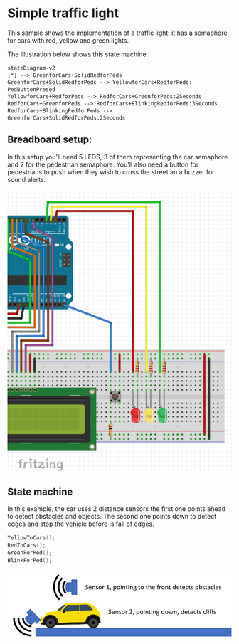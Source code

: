 # Simple traffic light

This sample shows the implementation of a traffic light: it has a semaphore for cars with red, yellow and green lights.

The illustration below shows this state machine:

```mermaid
stateDiagram-v2
[*] --> GreenforCars+SolidRedforPeds
GreenforCars+SolidRedforPeds --> YellowforCars+RedforPeds: PedButtonPresed
YellowforCars+RedforPeds --> RedforCars+GreenforPeds:2Seconds
RedforCars+GreenforPeds --> RedforCars+BlinkingRedforPeds:3Seconds
RedforCars+BlinkingRedforPeds --> GreenforCars+SolidRedforPeds:2Seconds
```

## Breadboard setup:

In this setup you'll need 5 LEDS, 3 of them representing the car semaphore and 2 for the pedestrian semaphore. You'll also need a button for pedestrians to push when they wish to cross the street an a buzzer for sound alerts. 

 ![Distance sensor](../../Images/traffic.png)

## State machine 

In this example, the car uses 2 distance sensors the first one points ahead to detect obstacles and objects. The second one points down to detect edges and stop the vehicle before is fall of edges.

```c
YellowToCars();
RedToCars();
GreenForPed();
BlinkForPed();
```

![Distance sensor](../../Images/car.png)
